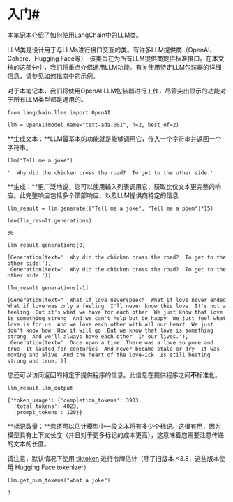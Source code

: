 

入门[#](#getting-started "到此标题的永久链接")
===================================

本笔记本介绍了如何使用LangChain中的LLM类。

LLM类是设计用于与LLMs进行接口交互的类。有许多LLM提供商（OpenAI、Cohere、Hugging Face等）-该类旨在为所有LLM提供商提供标准接口。在本文档的这部分中，我们将重点介绍通用LLM功能。有关使用特定LLM包装器的详细信息，请参见[如何指南](how_to_guides.html)中的示例。

对于本笔记本，我们将使用OpenAI LLM包装器进行工作，尽管突出显示的功能对于所有LLM类型都是通用的。

```
from langchain.llms import OpenAI

```

```
llm = OpenAI(model_name="text-ada-001", n=2, best_of=2)

```

**生成文本：**LLM最基本的功能就是能够调用它，传入一个字符串并返回一个字符串。

```
llm("Tell me a joke")

```

```
'  Why did the chicken cross the road?  To get to the other side.'

```

**生成：**更广泛地说，您可以使用输入列表调用它，获取比仅文本更完整的响应。此完整响应包括多个顶部响应，以及LLM提供商特定的信息

```
llm_result = llm.generate(["Tell me a joke", "Tell me a poem"]*15)

```

```
len(llm_result.generations)

```

```
30

```

```
llm_result.generations[0]

```

```
[Generation(text='  Why did the chicken cross the road?  To get to the other side!'),
 Generation(text='  Why did the chicken cross the road?  To get to the other side.')]

```

```
llm_result.generations[-1]

```

```
[Generation(text="  What if love neverspeech  What if love never ended  What if love was only a feeling  I'll never know this love  It's not a feeling  But it's what we have for each other  We just know that love is something strong  And we can't help but be happy  We just feel what love is for us  And we love each other with all our heart  We just don't know how  How it will go  But we know that love is something strong  And we'll always have each other  In our lives."),
 Generation(text='  Once upon a time  There was a love so pure and true  It lasted for centuries  And never became stale or dry  It was moving and alive  And the heart of the love-ick  Is still beating strong and true.')]

```

您还可以访问返回的特定于提供程序的信息。此信息在提供程序之间**不**标准化。

```
llm_result.llm_output

```

```
{'token_usage': {'completion_tokens': 3903,
  'total_tokens': 4023,
  'prompt_tokens': 120}}

```

**标记数量：**您还可以估计模型中一段文本将有多少个标记。这很有用，因为模型具有上下文长度（并且对于更多标记的成本更高），这意味着您需要注意传递的文本的长度。

请注意，默认情况下使用 [tiktoken](https://github.com/openai/tiktoken) 进行令牌估计（除了旧版本 <3.8，这些版本使用 Hugging Face tokenizer）

```
llm.get_num_tokens("what a joke")

```

```
3

```

